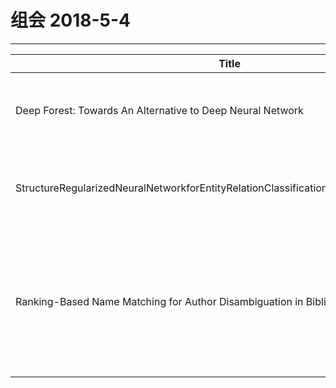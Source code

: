 # 组会 2018-5-4
------------
| Title                                    | Detail                | Author    |
| ---------------------------------------- | --------------------- | --------- |
| Deep Forest: Towards An Alternative to Deep Neural Network | 周志华提出的gcForest多粒度级联森林 | FuYingNan |
|StructureRegularizedNeuralNetworkforEntityRelationClassificationforChineseLiteratureText |利用结构正则化简化句法结构，进行关系提取| KuangJun   |
|  Ranking-Based Name Matching for Author Disambiguation in Bibliographic Data | KDD Cup 2013第二名，使用基于字符串和元路径的相似度进行作者姓名消歧 | LiNa      |


